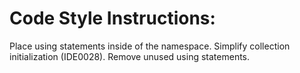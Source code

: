 # Code Style Instructions:

Place using statements inside of the namespace.
Simplify collection initialization (IDE0028).
Remove unused using statements.
